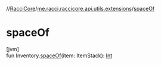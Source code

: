 //[RacciCore](../../index.md)/[me.racci.raccicore.api.utils.extensions](index.md)/[spaceOf](space-of.md)

# spaceOf

[jvm]\
fun Inventory.[spaceOf](space-of.md)(item: ItemStack): [Int](https://kotlinlang.org/api/latest/jvm/stdlib/kotlin/-int/index.html)
